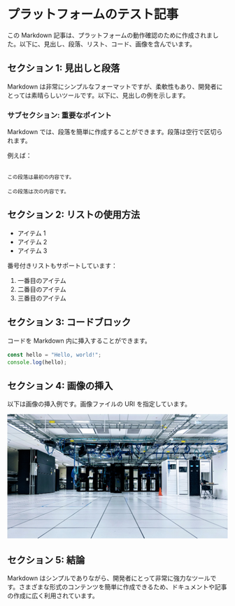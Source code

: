 # プラットフォームのテスト記事

この Markdown 記事は、プラットフォームの動作確認のために作成されました。以下に、見出し、段落、リスト、コード、画像を含んでいます。

## セクション 1: 見出しと段落

Markdown は非常にシンプルなフォーマットですが、柔軟性もあり、開発者にとっては素晴らしいツールです。以下に、見出しの例を示します。

### サブセクション: 重要なポイント

Markdown では、段落を簡単に作成することができます。段落は空行で区切られます。

例えば：

```

この段落は最初の内容です。

この段落は次の内容です。

```

## セクション 2: リストの使用方法

- アイテム 1
- アイテム 2
- アイテム 3

番号付きリストもサポートしています：

1. 一番目のアイテム
2. 二番目のアイテム
3. 三番目のアイテム

## セクション 3: コードブロック

コードを Markdown 内に挿入することができます。

```javascript
const hello = "Hello, world!";
console.log(hello);
```

## セクション 4: 画像の挿入

以下は画像の挿入例です。画像ファイルの URI を指定しています。

![サンプル画像](./taylor-vick-aWslrFhs1w4-unsplash.jpg)

## セクション 5: 結論

Markdown はシンプルでありながら、開発者にとって非常に強力なツールです。さまざまな形式のコンテンツを簡単に作成できるため、ドキュメントや記事の作成に広く利用されています。
